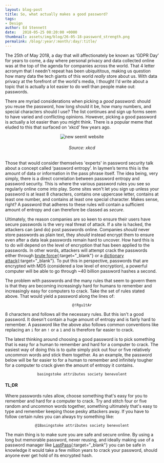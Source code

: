 ```yaml
---
layout: blog-post
title: So, what actually makes a good password?
tags:
- Design
author: Ed Stennett
date:   2018-05-25 08:20:00 +0000
thumbnail: assets/img/blog/26-05-18-password_strength.png
permalink: /blog/:year/:month/:day/:title/
---
```


The 25th of May 2018, a day that will affectionately be known as ‘GDPR Day’ for years to come, a day where personal privacy and data collected online was at the top of the agenda for companies across the world. That 4 letter acronym that I needn't repeat has been ubiquititous, making us question how many data the tech giants of this world _really_ store about us. With data privacy at the forefront of the world's media, I thought I'd write about a topic that is actually a lot easier to do well than people make out: passwords.

There are myriad considerations when picking a _good_ password: should you reuse the password, how long should it be, how many numbers, and special characters should I use? The list continues and sign up forms seem to have varied and conflicting opinions. However, picking a good password is actually a lot easier than you might think. There is a popular meme that eluded to this that surfaced on ‘xkcd’ few years ago.

<div class="container">
<div class="row">
<div class="col-12"> 
<div align="center">
	<img src="{{ site.baseurl }}/assets/img/blog/26-05-18-password_strength.png" alt="new seenit website">
    <h6>Source: xkcd</h6>
</div>
</div>
</div>
</div>

Those that would consider themselves 'experts' in password security talk about a concept called ‘password entropy’. In laymen’s terms this is the amount of data or information in the pass phrase itself. The idea being, very simply, there is a direct correlation between password entropy and password security. This is where the various password rules you see so regularly online come into play. Some sites won't let you sign up unless your password is at least 8 characters, contains one uppercase letter, contains at least one number, and contains at least one special character. Makes sense, right? A password that adheres to these rules will contain a sufficient amount of entropy and can therefore be classed as _secure_. 

Ultimately, the reason companies are so keen to ensure their users have secure passwords is the very real threat of attack. If a site is hacked, the attackers can (and do) post passwords online. Companies _should_ never store passwords as plain text, they _should_ instead encrypt them to ensure even after a data leak passwords remain hard to uncover. How hard this is to do will depend on the level of encryption that has been applied to the passwords. In other words, attackers will attempt crack the passwords either through [brute force](https://en.wikipedia.org/wiki/Brute-force_attack){:target="_blank"} or a [dictionary attack](https://searchsecurity.techtarget.com/definition/dictionary-attack){:target="_blank"}. To put this in perspective, passwords that are encrypted with MD5 (considered a low level of encryption), a powerful computer will be able to go through ~40 billion password hashes a second.

The problem with passwords and the many rules that seem to govern them is that they are becoming increasingly hard for humans to remember and increasingly easy for computers to crack. Take the set of rules stated above. That would yield a password along the lines of:

<div class="container">
    <div class="row">
        <div class="col-12"> 
            <div align="center">
	           <code>@!Rgu1tAr</code>
            </div>
        </div>
    </div>
</div>

8 characters and follows all the necessary rules. But this isn't a good password. It doesn't contain a huge amount of entropy and is fairly hard to remember. A password like the above also follows common conventions like replacing an `i` for an `!` or a `1` and is therefore far easier to crack.

The latest thinking around choosing a good password is to pick something that is easy for a human to remember and hard for a computer to crack. The easiest way of doing this is to quite simply pick out four or five relatively uncommon words and stick them together. As an example, the password below will be far easier to for a human to remember and infinitely tougher for a computer to crack given the amount of entropy it contains.

<div class="container">
    <div class="row">
        <div class="col-12"> 
            <div align="center">
	           <code>basingstoke attributes society benevolent</code>
            </div>
        </div>
    </div>
</div>

#### TL;DR

Where passwords rules allow, choose something that's easy for you to remember and hard for a computer to crack. Try and stitch four or five random and uncommon words together, something ultimately that's easy to type and remember keeping those pesky attackers away. If you have to follow certain rules you can always try something like: 

<div class="container">
    <div class="row">
        <div class="col-12"> 
            <div align="center">
	           <code>@1Basingstoke attributes society benevolent</code>
            </div>
        </div>
    </div>
</div>

The main thing is to make sure you are safe and secure online. By using a long but memorable password, never reusing, and ideally making use of a password manager like [LastPass](https://lastpass.com){:target="_blank"} you can be safe in knowledge it would take a few million years to crack your password, should anyone ever get hold of its encrypted hash.